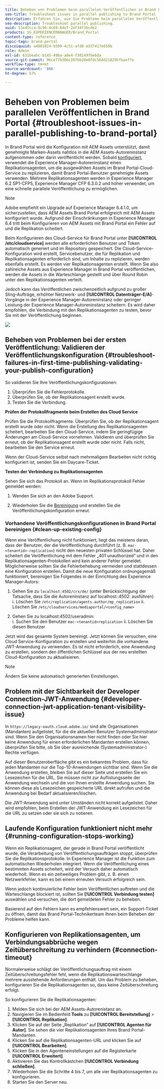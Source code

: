 ```yaml
---
title: Beheben von Problemen beim parallelen Veröffentlichen in Brand Portal
seo-title: Troubleshoot issues in parallel publishing to Brand Portal
description: Erfahren Sie, wie Sie Probleme beim parallelen Veröffentlichen beheben können.
seo-description: Troubleshoot parallel publishing.
uuid: 51e45cca-8c96-4c69-84ef-2ef34f3bcde2
products: SG_EXPERIENCEMANAGER/Brand_Portal
content-type: reference
topic-tags: brand-portal
discoiquuid: a4801024-b509-4c51-afd8-e337417e658b
role: Admin
exl-id: 631beabc-b145-49ba-a8e4-f301497be6da
source-git-commit: 96ce77b306c207bb20e0fdc56dd218295fbaeffe
workflow-type: tm+mt
source-wordcount: '866'
ht-degree: 57%

---
```


# Beheben von Problemen beim parallelen Veröffentlichen in Brand Portal {#troubleshoot-issues-in-parallel-publishing-to-brand-portal}

In Brand Portal wird die Konfiguration mit AEM Assets unterstützt, damit genehmigte Marken-Assets nahtlos in die AEM Assets-Autoreninstanz aufgenommen oder darin veröffentlicht werden. Sobald [konfiguriert](../using/configure-aem-assets-with-brand-portal.md), verwendet die Experience Manager-Autoreninstanz einen Replikationsagenten, um die ausgewählten Assets im Brand Portal-Cloud-Service zu replizieren, damit Brand Portal-Benutzer genehmigte Assets verwenden. Mehrere Replikationsagenten werden in Experience Manager 6.2 SP1-CFP5, Experience Manager CFP 6.3.0.2 und höher verwendet, um eine schnelle parallele Veröffentlichung zu ermöglichen.

>[!NOTE]
>
>Adobe empfiehlt ein Upgrade auf Experience Manager 6.4.1.0, um sicherzustellen, dass AEM Assets Brand Portal erfolgreich mit AEM Assets konfiguriert wurde. Aufgrund der Einschränkungen in Experience Manager 6.4 tritt beim Konfigurieren von AEM Assets mit Brand Portal ein Fehler auf und die Replikation scheitert.

Beim Konfigurieren des Cloud-Service für Brand Portal unter **[!UICONTROL /etc/cloudservice]** werden alle erforderlichen Benutzer und Token automatisch generiert und im Repository gespeichert. Die Cloud-Service-Konfiguration wird erstellt, Servicebenutzer, die für Replikation und Replikationsagenten erforderlich sind, um Inhalte zu replizieren, werden ebenfalls erstellt. Es werden vier Replikationsagenten erstellt. Wenn Sie also zahlreiche Assets aus Experience Manager in Brand Portal veröffentlichen, werden die Assets in die Warteschlange gestellt und über Round Robin unter den Replikationsagenten verteilt.

Jedoch kann das Veröffentlichen zwischenzeitlich aufgrund zu großer Sling-Aufträge, erhöhter Netzwerk- und **[!UICONTROL Datenträger-E/A]**-Vorgänge in der Experience Manager-Autoreninstanz oder geringer Leistung der Experience Manager-Autoreninstanz scheitern. Es wird daher empfohlen, die Verbindung mit den Replikationsagenten zu testen, bevor Sie mit der Veröffentlichung beginnen.

![](assets/test-connection.png)

## Beheben von Problemen bei der ersten Veröffentlichung: Validieren der Veröffentlichungskonfiguration {#troubleshoot-failures-in-first-time-publishing-validating-your-publish-configuration}

So validieren Sie Ihre Veröffentlichungskonfigurationen:

1. Überprüfen Sie die Fehlerprotokolle.
1. Überprüfen Sie, ob der Replikationsagent erstellt wurde.
1. Testen Sie die Verbindung.

**Prüfen der Protokollfragmente beim Erstellen des Cloud Service**

Prüfen Sie die Protokollfragmente. Überprüfen Sie, ob der Replikationsagent erstellt wurde oder nicht. Wenn die Erstellung des Replikationsagenten scheitert, bearbeiten Sie den Cloud-Service, indem Sie geringfügige Änderungen am Cloud-Service vornehmen. Validieren und überprüfen Sie erneut, ob der Replikationsagent erstellt wurde oder nicht. Falls nicht, bearbeiten Sie den Service erneut.

Wenn der Cloud-Service selbst nach mehrmaligem Bearbeiten nicht richtig konfiguriert ist, senden Sie ein Daycare-Ticket.

**Testen der Verbindung zu Replikationsagenten**

Sehen Sie sich das Protokoll an. Wenn im Replikationsprotokoll Fehler gemeldet werden:

1. Wenden Sie sich an den Adobe Support.

1. Wiederholen Sie die [Bereinigung](../using/troubleshoot-parallel-publishing.md#clean-up-existing-config) und erstellen Sie die Veröffentlichungskonfiguration erneut.

<!--
Comment Type: remark
Last Modified By: Mini Gulati (mgulati)
Last Modified Date: 2018-06-21T22:56:21.256-0400
<p>?? check and compare public key. At times public key is different</p>
<p>?? another thing to check in /useradmin</p>
-->

### Vorhandene Veröffentlichungskonfigurationen in Brand Portal bereinigen {#clean-up-existing-config}

Wenn eine Veröffentlichung nicht funktioniert, liegt das meistens daran, dass der Benutzer, der die Veröffentlichung durchführt (z. B. `mac-<tenantid>-replication`) nicht den neuesten privaten Schlüssel hat. Daher scheitert die Veröffentlichung mit dem Fehler „401 unauthorized“ und in den Replikationsagenten-Protokollen wird kein anderer Fehler gemeldet. Möglicherweise sollten Sie die Fehlerbehebung vermeiden und stattdessen eine Konfiguration erstellen. Damit die neue Konfiguration ordnungsgemäß funktioniert, bereinigen Sie Folgendes in der Einrichtung des Experience Manager-Autors:

1. Gehen Sie zu `localhost:4502/crx/de/` (unter Berücksichtigung der Tatsache, dass Sie die Autoreninstanz auf localhost::4502: ausführen)\
   i. Löschen Sie `/etc/replication/agents.author/mp_replication`
ii. Löschen Sie 
`/etc/cloudservices/mediaportal/<config_name>`

1. Gehen Sie zu localhost:4502/useradmin:\
   i. Suchen Sie den Benutzer `mac-<tenantid>replication`
ii. Löschen Sie diesen Benutzer

Jetzt wird das gesamte System bereinigt. Jetzt können Sie versuchen, eine Cloud Service-Konfiguration zu erstellen und weiterhin die vorhandene JWT-Anwendung zu verwenden. Es ist nicht erforderlich, eine Anwendung zu erstellen, sondern den öffentlichen Schlüssel aus der neu erstellten Cloud-Konfiguration zu aktualisieren.

>[!NOTE]
>
>Ändern Sie keine automatisch generierten Einstellungen.


## Problem mit der Sichtbarkeit der Developer Connection-JWT-Anwendung {#developer-connection-jwt-application-tenant-visibility-issue}

In `https://legacy-oauth.cloud.adobe.io/` sind alle Organisationen (Mandanten) aufgelistet, für die die aktuellen Benutzer Systemadministrator sind. Wenn Sie den Organisationsnamen hier nicht finden oder Sie hier keine Anwendung für einen erforderlichen Mandanten erstellen können, überprüfen Sie bitte, ob Sie über ausreichende (Systemadministrator-) Rechte verfügen.

Auf dieser Benutzeroberfläche gibt es ein bekanntes Problem, dass für jeden Mandanten nur die Top-10-Anwendungen sichtbar sind. Wenn Sie die Anwendung erstellen, bleiben Sie auf dieser Seite und erstellen Sie ein Lesezeichen für die URL. Sie müssen nicht zur Auflistungsseite der Anwendung wechseln und die von Ihnen erstellte Anwendung suchen. Sie können diese als Lesezeichen gespeicherte URL direkt aufrufen und die Anwendung bei Bedarf aktualisieren/löschen.

Die JWT-Anwendung wird unter Umständen nicht korrekt aufgelistet. Daher wird empfohlen, beim Erstellen der JWT-Anwendung ein Lesezeichen für die URL zu setzen oder sie sich zu notieren.

## Laufende Konfiguration funktioniert nicht mehr {#running-configuration-stops-working}

<!--
Comment Type: draft

<p>If the running configuration stops working, either of the following two possibilities
<g class="gr_ gr_15 gr-alert gr_gramm gr_inline_cards gr_run_anim Grammar multiReplace" data-gr-id="15" id="15" style="font-size: 12px;">
are
</g> there:</p>
<p>1.
<g class="gr_ gr_14 gr-alert gr_gramm gr_inline_cards gr_run_anim Grammar only-ins doubleReplace replaceWithoutSep" data-gr-id="14" id="14">
Connection
</g> has failed, or</p>
<p>2. Publish has failed with permission to dam-replication-service denied, while connection has passed </p>
<p>If the connection has failed [1], the
<g class="gr_ gr_10 gr-alert gr_spell gr_inline_cards gr_run_anim ContextualSpelling ins-del multiReplace" data-gr-id="10" id="10">
fail safe
</g> way to fix it is to <a href="../using/troubleshoot-parallel-publishing.md#main-pars-header-1664955658">clean up</a> the existing Brand Portal publish configuration and recreate a publish configuration. </p>
<p>However, if the
<g class="gr_ gr_18 gr-alert gr_spell gr_inline_cards gr_run_anim ContextualSpelling" data-gr-id="18" id="18">
publish
</g> has failed with
<g class="gr_ gr_16 gr-alert gr_gramm gr_inline_cards gr_run_anim Grammar only-ins doubleReplace replaceWithoutSep" data-gr-id="16" id="16">
permission
</g> denied to dam-replication-service, raise a support ticket.</p>
-->

Wenn ein Replikationsagent, der gerade in Brand Portal veröffentlicht wurde, die Verarbeitung von Veröffentlichungsaufträgen stoppt, überprüfen Sie die Replikationsprotokolle. In Experience Manager ist die Funktion zum automatischen Wiederholen integriert. Wenn die Veröffentlichung eines bestimmten Assets scheitert, wird der Versuch daher automatisch wiederholt. Wenn es ein zeitweiliges Problem gibt, z. B. einen Netzwerkfehler, kann es bei einem erneuten Versuch erfolgreich sein.

Wenn jedoch kontinuierliche Fehler beim Veröffentlichen auftreten und die Warteschlange blockiert ist, sollten Sie **[!UICONTROL Verbindung testen]** auswählen und versuchen, die dort gemeldeten Fehler zu beheben.

Basierend auf den Fehlern kann es empfehlenswert sein, ein Support-Ticket zu öffnen, damit das Brand Portal-Technikerteam Ihnen beim Beheben der Probleme helfen kann.


## Konfigurieren von Replikationsagenten, um Verbindungsabbrüche wegen Zeitüberschreitung zu verhindern {#connection-timeout}

Normalerweise schlägt der Veröffentlichungsauftrag mit einem Zeitüberschreitungsfehler fehl, wenn die Replikationswarteschlange mehrere ausstehende Anforderungen enthält. Um das Problem zu beheben, konfigurieren Sie die Replikationsagenten so, dass keine Zeitüberschreitung erfolgt.

So konfigurieren Sie die Replikationsagenten:

1. Melden Sie sich bei der AEM Assets-Autorenistanz an.
1. Navigieren Sie im Bedienfeld **Tools** zu **[!UICONTROL Bereitstellung]** > **[!UICONTROL Replikation]**.
1. Klicken Sie auf der Seite „Replikation“ auf **[!UICONTROL Agenten für Autor]**. Sie sehen die vier Replikationsagenten Ihres Brand Portal-Mandanten.
1. Klicken Sie auf die Replikationsagenten-URL und klicken Sie auf **[!UICONTROL Bearbeiten]**.
1. Klicken Sie in den Agenteneinstellungen auf die Registerkarte **[!UICONTROL Erweitert]**.
1. Aktivieren Sie das Kontrollkästchen **[!UICONTROL Verbindung schließen]**.
1. Wiederholen Sie die Schritte 4 bis 7, um alle vier Replikationsagenten zu konfigurieren.
1. Starten Sie den Server neu.
